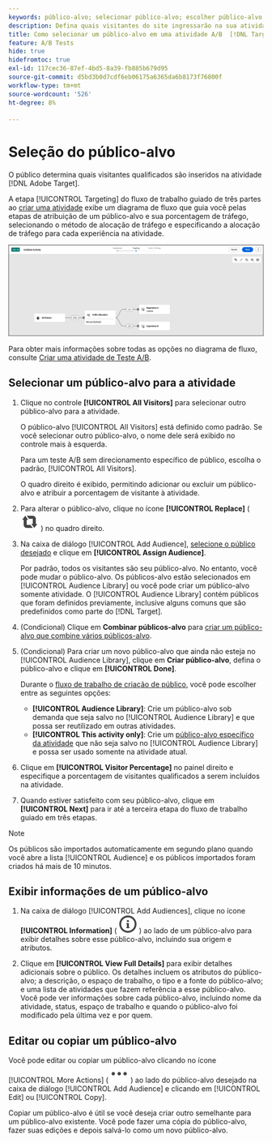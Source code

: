 ```yaml
---
keywords: público-alvo; selecionar público-alvo; escolher público-alvo; Seletores
description: Defina quais visitantes do site ingressarão na sua atividade Adobe [!DNL Target] com base nos critérios de público-alvo.
title: Como selecionar um público-alvo em uma atividade A/B  [!DNL Target] ?
feature: A/B Tests
hide: true
hidefromtoc: true
exl-id: 117cec36-87ef-4bd5-8a39-fb885b679d95
source-git-commit: d5bd3b0d7cdf6eb06175a6365da6b8173f76800f
workflow-type: tm+mt
source-wordcount: '526'
ht-degree: 8%

---
```


# Seleção do público-alvo

O público determina quais visitantes qualificados são inseridos na atividade [!DNL Adobe Target].

A etapa [!UICONTROL Targeting] do fluxo de trabalho guiado de três partes ao [criar uma atividade](/help/main/c-activities/t-test-ab/t-test-create-ab/test-create-ab-beta.md) exibe um diagrama de fluxo que guia você pelas etapas de atribuição de um público-alvo e sua porcentagem de tráfego, selecionando o método de alocação de tráfego e especificando a alocação de tráfego para cada experiência na atividade.

![Etapa de direcionamento de Teste A/B](/help/main/c-activities/t-test-ab/t-test-create-ab/assets/ab_flow-new-ui.png)

Para obter mais informações sobre todas as opções no diagrama de fluxo, consulte [Criar uma atividade de Teste A/B](/help/main/c-activities/t-test-ab/t-test-create-ab/test-create-ab-beta.md).

## Selecionar um público-alvo para a atividade

1. Clique no controle **[!UICONTROL All Visitors]** para selecionar outro público-alvo para a atividade.

   O público-alvo [!UICONTROL All Visitors] está definido como padrão. Se você selecionar outro público-alvo, o nome dele será exibido no controle mais à esquerda.

   Para um teste A/B sem direcionamento específico de público, escolha o padrão, [!UICONTROL All Visitors].

   O quadro direito é exibido, permitindo adicionar ou excluir um público-alvo e atribuir a porcentagem de visitante à atividade.

1. Para alterar o público-alvo, clique no ícone **[!UICONTROL Replace]** ( ![Ícone Substituir](/help/main/assets/icons/Retweet.svg) ) no quadro direito.

1. Na caixa de diálogo [!UICONTROL Add Audience], [selecione o público desejado](/help/main/c-activities/t-test-ab/t-test-create-ab/ab-audience.md) e clique em **[!UICONTROL Assign Audience]**.

   Por padrão, todos os visitantes são seu público-alvo. No entanto, você pode mudar o público-alvo. Os públicos-alvo estão selecionados em [!UICONTROL Audience Library] ou você pode criar um público-alvo somente atividade. O [!UICONTROL Audience Library] contém públicos que foram definidos previamente, inclusive alguns comuns que são predefinidos como parte do [!DNL Target].

1. (Condicional) Clique em **Combinar públicos-alvo** para [criar um público-alvo que combine vários públicos-alvo](/help/main/c-target/combining-multiple-audiences.md).

1. (Condicional) Para criar um novo público-alvo que ainda não esteja no [!UICONTROL Audience Library], clique em **Criar público-alvo**, defina o público-alvo e clique em **[!UICONTROL Done]**.

   Durante o [fluxo de trabalho de criação de público](/help/main/c-target/c-audiences/audiences.md), você pode escolher entre as seguintes opções:

   * **[!UICONTROL Audience Library]**: Crie um público-alvo sob demanda que seja salvo no [!UICONTROL Audience Library] e que possa ser reutilizado em outras atividades.
   * **[!UICONTROL This activity only]**: Crie um [público-alvo específico da atividade](/help/main/c-target/creating-activity-only-audience.md) que não seja salvo no [!UICONTROL Audience Library] e possa ser usado somente na atividade atual.

1. Clique em **[!UICONTROL Visitor Percentage]** no painel direito e especifique a porcentagem de visitantes qualificados a serem incluídos na atividade.

1. Quando estiver satisfeito com seu público-alvo, clique em **[!UICONTROL Next]** para ir até a terceira etapa do fluxo de trabalho guiado em três etapas.

>[!NOTE]
>
>Os públicos são importados automaticamente em segundo plano quando você abre a lista [!UICONTROL Audience] e os públicos importados foram criados há mais de 10 minutos.

## Exibir informações de um público-alvo

1. Na caixa de diálogo [!UICONTROL Add Audiences], clique no ícone **[!UICONTROL Information]** ( ![Ícone de informações](/help/main/assets/icons/InfoOutline.svg) ) ao lado de um público-alvo para exibir detalhes sobre esse público-alvo, incluindo sua origem e atributos.

1. Clique em **[!UICONTROL View Full Details]** para exibir detalhes adicionais sobre o público. Os detalhes incluem os atributos do público-alvo; a descrição, o espaço de trabalho, o tipo e a fonte do público-alvo; e uma lista de atividades que fazem referência a esse público-alvo. Você pode ver informações sobre cada público-alvo, incluindo nome da atividade, status, espaço de trabalho e quando o público-alvo foi modificado pela última vez e por quem.

## Editar ou copiar um público-alvo

Você pode editar ou copiar um público-alvo clicando no ícone [!UICONTROL More Actions] ( ![ícone Mais Ações](/help/main/assets/icons/More.svg) ) ao lado do público-alvo desejado na caixa de diálogo [!UICONTROL Add Audience] e clicando em [!UICONTROL Edit] ou [!UICONTROL Copy].

Copiar um público-alvo é útil se você deseja criar outro semelhante para um público-alvo existente. Você pode fazer uma cópia do público-alvo, fazer suas edições e depois salvá-lo como um novo público-alvo.
